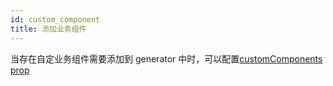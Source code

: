 ```yaml
---
id: custom_component
title: 添加业务组件
---
```


当存在自定业务组件需要添加到 generator 中时，可以配置[customComponents prop](../props/customComponents)
